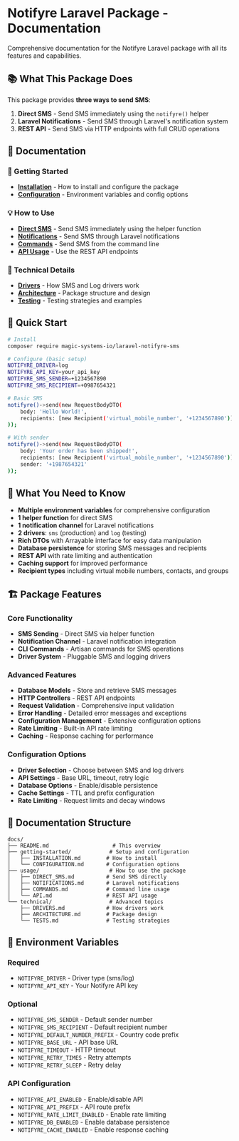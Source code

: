 # Notifyre Laravel Package - Documentation

Comprehensive documentation for the Notifyre Laravel package with all its features and capabilities.

## 📚 What This Package Does

This package provides **three ways to send SMS**:

1. **Direct SMS** - Send SMS immediately using the `notifyre()` helper
2. **Laravel Notifications** - Send SMS through Laravel's notification system
3. **REST API** - Send SMS via HTTP endpoints with full CRUD operations

## 📖 Documentation

### 🚀 Getting Started

- **[Installation](./getting-started/INSTALLATION.md)** - How to install and configure the package
- **[Configuration](./getting-started/CONFIGURATION.md)** - Environment variables and config options

### 💡 How to Use

- **[Direct SMS](./usage/DIRECT_SMS.md)** - Send SMS immediately using the helper function
- **[Notifications](./usage/NOTIFICATIONS.md)** - Send SMS through Laravel notifications
- **[Commands](./usage/COMMANDS.md)** - Send SMS from the command line
- **[API Usage](./usage/API.md)** - Use the REST API endpoints

### 🔧 Technical Details

- **[Drivers](./technical/DRIVERS.md)** - How SMS and Log drivers work
- **[Architecture](./technical/ARCHITECTURE.md)** - Package structure and design
- **[Testing](./technical/TESTS.md)** - Testing strategies and examples

## 🚀 Quick Start

```bash
# Install
composer require magic-systems-io/laravel-notifyre-sms

# Configure (basic setup)
NOTIFYRE_DRIVER=log
NOTIFYRE_API_KEY=your_api_key
NOTIFYRE_SMS_SENDER=+1234567890
NOTIFYRE_SMS_RECIPIENT=+0987654321

# Basic SMS
notifyre()->send(new RequestBodyDTO(
    body: 'Hello World!',
    recipients: [new Recipient('virtual_mobile_number', '+1234567890')]
));

# With sender
notifyre()->send(new RequestBodyDTO(
    body: 'Your order has been shipped!',
    recipients: [new Recipient('virtual_mobile_number', '+1234567890')],
    sender: '+1987654321'
));
```

## 🎯 What You Need to Know

- **Multiple environment variables** for comprehensive configuration
- **1 helper function** for direct SMS
- **1 notification channel** for Laravel notifications
- **2 drivers**: `sms` (production) and `log` (testing)
- **Rich DTOs** with Arrayable interface for easy data manipulation
- **Database persistence** for storing SMS messages and recipients
- **REST API** with rate limiting and authentication
- **Caching support** for improved performance
- **Recipient types** including virtual mobile numbers, contacts, and groups

## 🏗️ Package Features

### Core Functionality

- **SMS Sending** - Direct SMS via helper function
- **Notification Channel** - Laravel notification integration
- **CLI Commands** - Artisan commands for SMS operations
- **Driver System** - Pluggable SMS and logging drivers

### Advanced Features

- **Database Models** - Store and retrieve SMS messages
- **HTTP Controllers** - REST API endpoints
- **Request Validation** - Comprehensive input validation
- **Error Handling** - Detailed error messages and exceptions
- **Configuration Management** - Extensive configuration options
- **Rate Limiting** - Built-in API rate limiting
- **Caching** - Response caching for performance

### Configuration Options

- **Driver Selection** - Choose between SMS and log drivers
- **API Settings** - Base URL, timeout, retry logic
- **Database Options** - Enable/disable persistence
- **Cache Settings** - TTL and prefix configuration
- **Rate Limiting** - Request limits and decay windows

## 📁 Documentation Structure

```
docs/
├── README.md                    # This overview
├── getting-started/            # Setup and configuration
│   ├── INSTALLATION.md        # How to install
│   └── CONFIGURATION.md       # Configuration options
├── usage/                      # How to use the package
│   ├── DIRECT_SMS.md          # Send SMS directly
│   ├── NOTIFICATIONS.md       # Laravel notifications
│   ├── COMMANDS.md            # Command line usage
│   └── API.md                 # REST API usage
└── technical/                  # Advanced topics
    ├── DRIVERS.md             # How drivers work
    ├── ARCHITECTURE.md        # Package design
    └── TESTS.md               # Testing strategies
```

## 🔧 Environment Variables

### Required

- `NOTIFYRE_DRIVER` - Driver type (sms/log)
- `NOTIFYRE_API_KEY` - Your Notifyre API key

### Optional

- `NOTIFYRE_SMS_SENDER` - Default sender number
- `NOTIFYRE_SMS_RECIPIENT` - Default recipient number
- `NOTIFYRE_DEFAULT_NUMBER_PREFIX` - Country code prefix
- `NOTIFYRE_BASE_URL` - API base URL
- `NOTIFYRE_TIMEOUT` - HTTP timeout
- `NOTIFYRE_RETRY_TIMES` - Retry attempts
- `NOTIFYRE_RETRY_SLEEP` - Retry delay

### API Configuration

- `NOTIFYRE_API_ENABLED` - Enable/disable API
- `NOTIFYRE_API_PREFIX` - API route prefix
- `NOTIFYRE_RATE_LIMIT_ENABLED` - Enable rate limiting
- `NOTIFYRE_DB_ENABLED` - Enable database persistence
- `NOTIFYRE_CACHE_ENABLED` - Enable response caching
